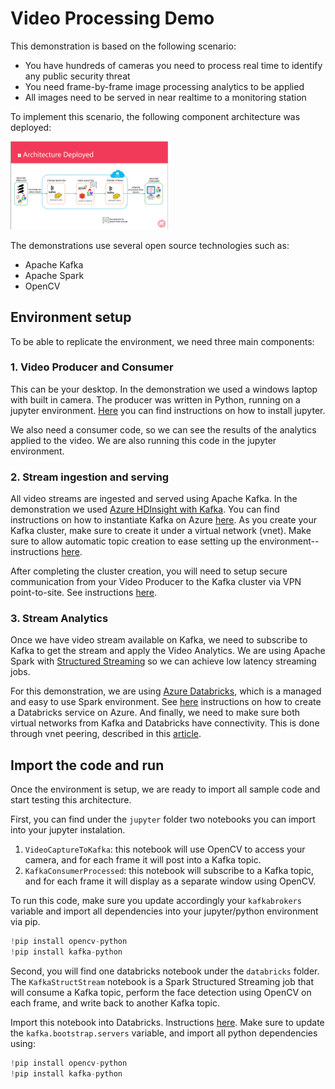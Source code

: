 # Video Processing Demo

This demonstration is based on the following scenario:
* You have hundreds of cameras you need to process real time to identify any public security threat
* You need frame-by-frame image processing analytics to be applied
* All images need to be served in near realtime to a monitoring station

To implement this scenario, the following component architecture was deployed:

<img src="arch.png" alt="Architecture Deployed" width="50%" height="50%">

The demonstrations use several open source technologies such as:
* Apache Kafka
* Apache Spark
* OpenCV



## Environment setup
To be able to replicate the environment, we need three main components:

### 1. Video Producer and Consumer
This can be your desktop. In the demonstration we used a windows laptop with built in camera. The producer was written in Python, running on a jupyter environment. [Here](http://jupyter.readthedocs.io/en/latest/install.html) you can find instructions on how to install jupyter.

We also need a consumer code, so we can see the results of the analytics applied to the video. We are also running this code in the jupyter environment.


### 2. Stream ingestion and serving
All video streams are ingested and served using Apache Kafka. In the demonstration we used [Azure HDInsight with Kafka](https://docs.microsoft.com/en-us/azure/hdinsight/kafka/apache-kafka-introduction). You can find instructions on how to instantiate Kafka on Azure [here](https://docs.microsoft.com/en-us/azure/hdinsight/kafka/apache-kafka-get-started). As you create your Kafka cluster, make sure to create it under a virtual network (vnet). Make sure to allow automatic topic creation to ease setting up the environment--instructions [here](https://docs.microsoft.com/en-us/azure/hdinsight/kafka/apache-kafka-auto-create-topics).

After completing the cluster creation, you will need to setup secure communication from your Video Producer to the Kafka cluster via VPN point-to-site. See instructions [here](https://docs.microsoft.com/en-us/azure/hdinsight/kafka/apache-kafka-connect-vpn-gateway).


### 3. Stream Analytics
Once we have video stream available on Kafka, we need to subscribe to Kafka to get the stream and apply the Video Analytics. We are using Apache Spark with [Structured Streaming](https://spark.apache.org/docs/2.3.0/structured-streaming-programming-guide.html) so we can achieve low latency streaming jobs.

For this demonstration, we are using [Azure Databricks](https://docs.microsoft.com/en-us/azure/azure-databricks/what-is-azure-databricks), which is a managed and easy to use Spark environment. See [here](https://docs.microsoft.com/en-us/azure/azure-databricks/quickstart-create-databricks-workspace-portal) instructions on how to create a Databricks service on Azure. And finally, we need to make sure both virtual networks from Kafka and Databricks have connectivity. This is done through vnet peering, described in this [article](https://docs.azuredatabricks.net/administration-guide/cloud-configurations/azure/vnet-peering.html).



## Import the code and run

Once the environment is setup, we are ready to import all sample code and start testing this architecture.

First, you can find under the `jupyter` folder two notebooks you can import into your jupyter instalation.
1. `VideoCaptureToKafka`: this notebook will use OpenCV to access your camera, and for each frame it will post into a Kafka topic.
2. `KafkaConsumerProcessed`: this notebook will subscribe to a Kafka topic, and for each frame it will display as a separate window using OpenCV.

To run this code, make sure you update accordingly your `kafkabrokers` variable and import all dependencies into your jupyter/python environment via pip.

```python
!pip install opencv-python
!pip install kafka-python
```


Second, you will find one databricks notebook under the `databricks` folder. The `KafkaStructStream` notebook is a Spark Structured Streaming job that will consume a Kafka topic, perform the face detection using OpenCV on each frame, and write back to another Kafka topic.

Import this notebook into Databricks. Instructions [here](https://docs.azuredatabricks.net/user-guide/notebooks/index.html#import-a-notebook). Make sure to update the `kafka.bootstrap.servers` variable, and import all python dependencies using:

```python
!pip install opencv-python
!pip install kafka-python
```